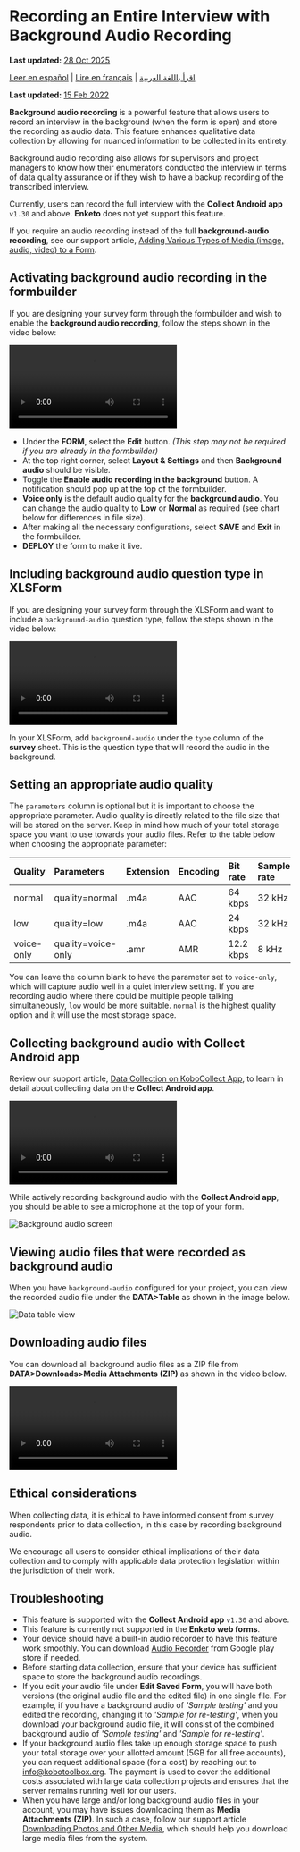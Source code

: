 ﻿# Recording an Entire Interview with Background Audio Recording
**Last updated:** <a href="https://github.com/kobotoolbox/docs/blob/050dcc9c8bfb4c528208bbe886979999037f1554/source/recording-interviews.md" class="reference">28 Oct 2025</a>

<a href="es/recording-interviews.html">Leer en español</a> | <a href="fr/recording-interviews.html">Lire en français</a> | <a href="ar/recording-interviews.html">اقرأ باللغة العربية</a>

**Last updated:**
<a href="https://github.com/kobotoolbox/docs/blob/511ea4cb3c698a4b45e7c2b4efd1af4e356e811f/source/recording-interviews.md" class="reference">15
Feb 2022</a>

**Background audio recording** is a powerful feature that allows users to record
an interview in the background (when the form is open) and store the recording
as audio data. This feature enhances qualitative data collection by allowing for
nuanced information to be collected in its entirety.

Background audio recording also allows for supervisors and project managers to
know how their enumerators conducted the interview in terms of data quality
assurance or if they wish to have a backup recording of the transcribed
interview.

Currently, users can record the full interview with the **Collect Android app**
`v1.30` and above. **Enketo** does not yet support this feature.

<p class="note">
  If you require an audio recording instead of the full
  <strong>background-audio recording</strong>, see our support article,
  <a class="reference" href="media.html"
    >Adding Various Types of Media (image, audio, video) to a Form</a
  >.
</p>

## Activating background audio recording in the formbuilder

If you are designing your survey form through the formbuilder and wish to enable
the **background audio recording**, follow the steps shown in the video below:

<video controls>
  <source
    src="./_static/files/recording_interviews/activating_background_audio_recording_UI.mp4"
    type="video/mp4"
  />
</video>

-   Under the **FORM**, select the **Edit** button. _(This step may not be
    required if you are already in the formbuilder)_
-   At the top right corner, select **Layout & Settings** and then **Background
    audio** should be visible.
-   Toggle the **Enable audio recording in the background** button. A
    notification should pop up at the top of the formbuilder.
-   **Voice only** is the default audio quality for the **background audio**.
    You can change the audio quality to **Low** or **Normal** as required (see
    chart below for differences in file size).
-   After making all the necessary configurations, select **SAVE** and **Exit**
    in the formbuilder.
-   **DEPLOY** the form to make it live.

## Including background audio question type in XLSForm

If you are designing your survey form through the XLSForm and want to include a
`background-audio` question type, follow the steps shown in the video below:

<video controls>
  <source
    src="./_static/files/recording_interviews/including_background_audio_question_type_xlsform.mp4"
    type="video/mp4"
  />
</video>

In your XLSForm, add `background-audio` under the `type` column of the
**survey** sheet. This is the question type that will record the audio in the
background.

## Setting an appropriate audio quality

The `parameters` column is optional but it is important to choose the
appropriate parameter. Audio quality is directly related to the file size that
will be stored on the server. Keep in mind how much of your total storage space
you want to use towards your audio files. Refer to the table below when choosing
the appropriate parameter:

| Quality    | Parameters         | Extension | Encoding | Bit rate  | Sample rate | File size    |
| :--------- | :----------------- | :-------- | :------- | :-------- | :---------- | :----------- |
| normal     | quality=normal     | .m4a      | AAC      | 64 kbps   | 32 kHz      | ~ 30 MB/hour |
| low        | quality=low        | .m4a      | AAC      | 24 kbps   | 32 kHz      | ~ 11 MB/hour |
| voice-only | quality=voice-only | .amr      | AMR      | 12.2 kbps | 8 kHz       | ~ 5 MB/hour  |

You can leave the column blank to have the parameter set to `voice-only`, which
will capture audio well in a quiet interview setting. If you are recording audio
where there could be multiple people talking simultaneously, `low` would be more
suitable. `normal` is the highest quality option and it will use the most
storage space.

## Collecting background audio with Collect Android app

Review our support article,
[Data Collection on KoboCollect App](kobocollect_on_android_latest.md), to learn
in detail about collecting data on the **Collect Android app**.

<video controls>
  <source
    src="./_static/files/recording_interviews/collecting_data_with_background_audio_in_collect_app.mp4"
    type="video/mp4"
  />
</video>

While actively recording background audio with the **Collect Android app**, you
should be able to see a microphone at the top of your form.

![Background audio screen](/images/recording_interviews/background_audio_screen.jpg)

## Viewing audio files that were recorded as background audio

When you have `background-audio` configured for your project, you can view the
recorded audio file under the **DATA>Table** as shown in the image below.

![Data table view](/images/recording_interviews/data_table_view.png)

## Downloading audio files

You can download all background audio files as a ZIP file from
**DATA>Downloads>Media Attachments (ZIP)** as shown in the video below.

<video controls>
  <source
    src="./_static/files/recording_interviews/downloading_audio_files_that_were_recorded_as_background_audio.mp4"
    type="video/mp4"
  />
</video>

## Ethical considerations

When collecting data, it is ethical to have informed consent from survey
respondents prior to data collection, in this case by recording background
audio.

<p class="note">
  We encourage all users to consider ethical implications of their data
  collection and to comply with applicable data protection legislation within
  the jurisdiction of their work.
</p>

## Troubleshooting

-   This feature is supported with the **Collect Android app** `v1.30` and
    above.
-   This feature is currently not supported in the **Enketo web forms**.
-   Your device should have a built-in audio recorder to have this feature work
    smoothly. You can download
    [Audio Recorder](https://play.google.com/store/apps/details?id=com.github.axet.audiorecorder)
    from Google play store if needed.
-   Before starting data collection, ensure that your device has sufficient
    space to store the background audio recordings.
-   If you edit your audio file under **Edit Saved Form**, you will have both
    versions (the original audio file and the edited file) in one single file.
    For example, if you have a background audio of _'Sample testing'_ and you
    edited the recording, changing it to _'Sample for re-testing'_, when you
    download your background audio file, it will consist of the combined
    background audio of _'Sample testing'_ and _'Sample for re-testing'_.
-   If your background audio files take up enough storage space to push your
    total storage over your allotted amount (5GB for all free accounts), you can
    request additional space (for a cost) by reaching out to
    [info@kobotoolbox.org](mailto:info@kobotoolbox.org). The payment is used to
    cover the additional costs associated with large data collection projects
    and ensures that the server remains running well for our users.
-   When you have large and/or long background audio files in your account, you
    may have issues downloading them as **Media Attachments (ZIP)**. In such a
    case, follow our support article
    [Downloading Photos and Other Media](photo_download.md), which should help
    you download large media files from the system.
